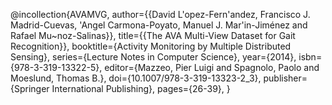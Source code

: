 @incollection{AVAMVG,
   author={{David L\'opez-Fern\'andez, Francisco J. Madrid-Cuevas, \'Angel Carmona-Poyato, Manuel J. Mar\'in-Jiménez and Rafael Mu\~noz-Salinas}},
   title={{The AVA Multi-View Dataset for Gait Recognition}},
   booktitle={Activity Monitoring by Multiple Distributed Sensing},
   series={Lecture Notes in Computer Science},
   year={2014},
   isbn={978-3-319-13322-5},
   editor={Mazzeo, Pier Luigi and Spagnolo, Paolo and Moeslund, Thomas B.},
   doi={10.1007/978-3-319-13323-2_3},
   publisher={Springer International Publishing},
   pages={26-39},
}
